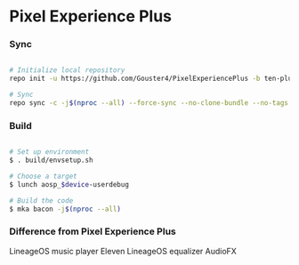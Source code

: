 # Pixel Experience Plus #

### Sync ###

```bash

# Initialize local repository
repo init -u https://github.com/Gouster4/PixelExperiencePlus -b ten-plus

# Sync
repo sync -c -j$(nproc --all) --force-sync --no-clone-bundle --no-tags
```

### Build ###

```bash

# Set up environment
$ . build/envsetup.sh

# Choose a target
$ lunch aosp_$device-userdebug

# Build the code
$ mka bacon -j$(nproc --all)
```

### Difference from Pixel Experience Plus ###

LineageOS music player  Eleven
LineageOS equalizer     AudioFX
